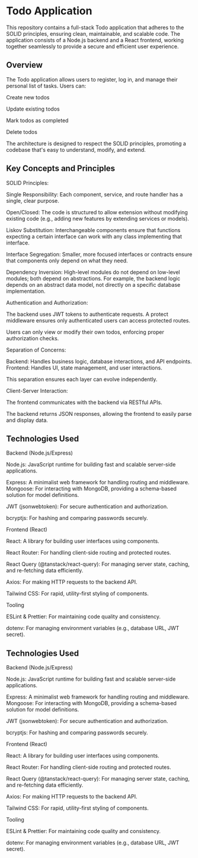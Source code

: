 
# Todo Application

This repository contains a full-stack Todo application that adheres to the SOLID principles, ensuring clean, maintainable, and scalable code. The application consists of a Node.js backend and a React frontend, working together seamlessly to provide a secure and efficient user experience. 
## Overview

The Todo application allows users to register, log in, and manage their personal list of tasks. Users can:

Create new todos

Update existing todos

Mark todos as completed

Delete todos

The architecture is designed to respect the SOLID principles, promoting a codebase that's easy to understand, modify, and extend.
## Key Concepts and Principles

SOLID Principles:

Single Responsibility: Each component, service, and route handler has a single, clear purpose.

Open/Closed: The code is structured to allow extension without modifying existing code (e.g., adding new features by extending services or models).

Liskov Substitution: Interchangeable components ensure that functions expecting a certain interface can work with any class implementing that interface.

Interface Segregation: Smaller, more focused interfaces or contracts ensure that components only depend on what they need.

Dependency Inversion: High-level modules do not depend on low-level modules; both depend on abstractions. For example, the backend logic depends on an abstract data model, not directly on a specific database implementation.

Authentication and Authorization:

The backend uses JWT tokens to authenticate requests.
A protect middleware ensures only authenticated users can access protected routes.

Users can only view or modify their own todos, enforcing proper authorization checks.

Separation of Concerns:

Backend: Handles business logic, database interactions, and API endpoints.
Frontend: Handles UI, state management, and user interactions.

This separation ensures each layer can evolve independently.

Client-Server Interaction:

The frontend communicates with the backend via RESTful APIs.

The backend returns JSON responses, allowing the frontend to easily parse and display data.
## Technologies Used

Backend (Node.js/Express)

Node.js: JavaScript runtime for building fast and scalable server-side applications.

Express: A minimalist web framework for handling routing and middleware.
Mongoose: For interacting with MongoDB, providing a schema-based solution for model definitions.

JWT (jsonwebtoken): For secure authentication and authorization.

bcryptjs: For hashing and comparing passwords securely.

Frontend (React)

React: A library for building user interfaces using components.

React Router: For handling client-side routing and protected routes.

React Query (@tanstack/react-query): For managing server state, caching, and re-fetching data efficiently.

Axios: For making HTTP requests to the backend API.

Tailwind CSS: For rapid, utility-first styling of components.

Tooling

ESLint & Prettier: For maintaining code quality and consistency.

dotenv: For managing environment variables (e.g., database URL, JWT secret).
## Technologies Used

Backend (Node.js/Express)

Node.js: JavaScript runtime for building fast and scalable server-side applications.

Express: A minimalist web framework for handling routing and middleware.
Mongoose: For interacting with MongoDB, providing a schema-based solution for model definitions.

JWT (jsonwebtoken): For secure authentication and authorization.

bcryptjs: For hashing and comparing passwords securely.

Frontend (React)

React: A library for building user interfaces using components.

React Router: For handling client-side routing and protected routes.

React Query (@tanstack/react-query): For managing server state, caching, and re-fetching data efficiently.

Axios: For making HTTP requests to the backend API.

Tailwind CSS: For rapid, utility-first styling of components.

Tooling

ESLint & Prettier: For maintaining code quality and consistency.

dotenv: For managing environment variables (e.g., database URL, JWT secret).